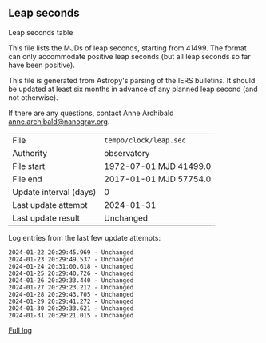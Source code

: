 
## Leap seconds

Leap seconds table

This file lists the MJDs of leap seconds, starting from 41499.
The format can only accommodate positive leap seconds (but all
leap seconds so far have been positive).

This file is generated from Astropy's parsing of the IERS
bulletins. It should be updated at least six months in advance
of any planned leap second (and not otherwise).

If there are any questions, contact Anne Archibald
<anne.archibald@nanograv.org>.

|     |     |
|:--- |:--- |
| File | `tempo/clock/leap.sec` |
| Authority | observatory |
| File start | 1972-07-01 MJD 41499.0 |
| File end | 2017-01-01 MJD 57754.0 |
| Update interval (days) | 0 |
| Last update attempt | 2024-01-31 |
| Last update result | Unchanged |

Log entries from the last few update attempts:
```
2024-01-22 20:29:45.969 - Unchanged
2024-01-23 20:29:49.537 - Unchanged
2024-01-24 20:31:00.618 - Unchanged
2024-01-25 20:29:40.726 - Unchanged
2024-01-26 20:29:33.440 - Unchanged
2024-01-27 20:29:23.212 - Unchanged
2024-01-28 20:29:43.705 - Unchanged
2024-01-29 20:29:41.272 - Unchanged
2024-01-30 20:29:33.621 - Unchanged
2024-01-31 20:29:21.015 - Unchanged
```
[Full log](https://raw.githubusercontent.com/ipta/pulsar-clock-corrections/main/log/tempo/clock/leap.sec.log)
